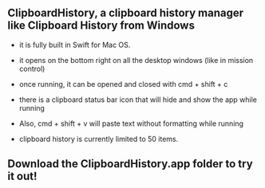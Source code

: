 ## ClipboardHistory, a clipboard history manager like Clipboard History from Windows

* it is fully built in Swift for Mac OS.

* it opens on the bottom right on all the desktop windows (like in mission control)

* once running, it can be opened and closed with cmd + shift + c

* there is a clipboard status bar icon that will hide and show the app while running

* Also, cmd + shift + v will paste text without formatting while running

* clipboard history is currently limited to 50 items.

## Download the ClipboardHistory.app folder to try it out!

<!-- <br />

##### OLD:

need to activate python virtual environment every time with
```sh
source venv/bin/activate
```

to create venv:
```sh
python3 -m venv venv
source venv/bin/activate
pip install pyperclip ## to install pyperclip
```


to deactivate:
```sh
source deactivate
``` -->
